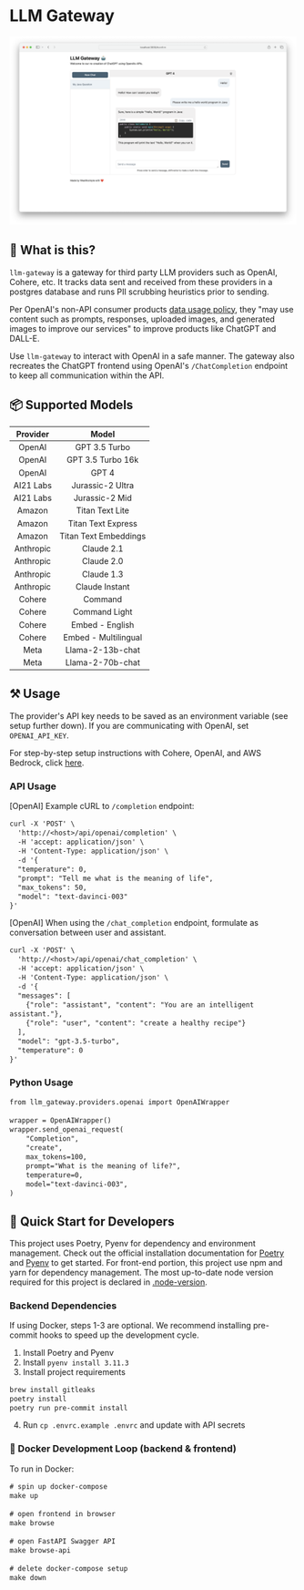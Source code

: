 # LLM Gateway

<p align="center">
  <img src="./docs/images/demo.png" />
</p>

## 🤔 What is this?

`llm-gateway` is a gateway for third party LLM providers such as OpenAI, Cohere, etc. It tracks data sent and received from these providers in a postgres database and runs PII scrubbing heuristics prior to sending.

Per OpenAI's non-API consumer products [data usage policy](https://help.openai.com/en/articles/7039943-data-usage-for-consumer-services-faq), they "may use content such as prompts, responses, uploaded images, and generated images to improve our services" to improve products like ChatGPT and DALL-E.

Use `llm-gateway` to interact with OpenAI in a safe manner. The gateway also recreates the ChatGPT frontend using OpenAI's `/ChatCompletion` endpoint to keep all communication within the API.

## 📦 Supported Models

| Provider      | Model                     |
|:--------------:|:-------------------------:|
| OpenAI        | GPT 3.5 Turbo             |
| OpenAI        | GPT 3.5 Turbo 16k         |
| OpenAI        | GPT 4                     |
| AI21 Labs     | Jurassic-2 Ultra          |
| AI21 Labs     | Jurassic-2 Mid            |
| Amazon        | Titan Text Lite           |
| Amazon        | Titan Text Express        |
| Amazon        | Titan Text Embeddings     |
| Anthropic     | Claude 2.1                |
| Anthropic     | Claude 2.0                |
| Anthropic     | Claude 1.3                |
| Anthropic     | Claude Instant            |
| Cohere        | Command                   |
| Cohere        | Command Light             |
| Cohere        | Embed - English           |
| Cohere        | Embed - Multilingual      |
| Meta          | Llama-2-13b-chat          |
| Meta          | Llama-2-70b-chat          |


## ⚒️ Usage

The provider's API key needs to be saved as an environment variable (see setup further down). If you are communicating with OpenAI, set `OPENAI_API_KEY`.

For step-by-step setup instructions with Cohere, OpenAI, and AWS Bedrock, click [here](llm_gateway/README.md).

### API Usage
[OpenAI] Example cURL to `/completion` endpoint:
```
curl -X 'POST' \
  'http://<host>/api/openai/completion' \
  -H 'accept: application/json' \
  -H 'Content-Type: application/json' \
  -d '{
  "temperature": 0,
  "prompt": "Tell me what is the meaning of life",
  "max_tokens": 50,
  "model": "text-davinci-003"
}'
```

[OpenAI] When using the `/chat_completion` endpoint, formulate as conversation between user and assistant.
```
curl -X 'POST' \
  'http://<host>/api/openai/chat_completion' \
  -H 'accept: application/json' \
  -H 'Content-Type: application/json' \
  -d '{
  "messages": [
    {"role": "assistant", "content": "You are an intelligent assistant."},
    {"role": "user", "content": "create a healthy recipe"}
  ],
  "model": "gpt-3.5-turbo",
  "temperature": 0
}'
```

### Python Usage

```python3
from llm_gateway.providers.openai import OpenAIWrapper

wrapper = OpenAIWrapper()
wrapper.send_openai_request(
    "Completion",
    "create",
    max_tokens=100,
    prompt="What is the meaning of life?",
    temperature=0,
    model="text-davinci-003",
)
```

## 🚀 Quick Start for Developers

This project uses Poetry, Pyenv for dependency and environment management. Check out the official installation documentation for [Poetry](https://python-poetry.org/docs/#installing-with-the-official-installer) and [Pyenv](https://github.com/pyenv/pyenv) to get started.
For front-end portion, this project use npm and yarn for dependency management. The most up-to-date node version required for this project is declared in [.node-version](./front_end/.node-version).

### Backend Dependencies

If using Docker, steps 1-3 are optional. We recommend installing pre-commit hooks to speed up the development cycle.

1. Install Poetry and Pyenv
2. Install `pyenv install 3.11.3`
3. Install project requirements
```
brew install gitleaks
poetry install
poetry run pre-commit install
```
4. Run `cp .envrc.example .envrc` and update with API secrets

### 🐳 Docker Development Loop (backend & frontend)

To run in Docker:

```
# spin up docker-compose
make up

# open frontend in browser
make browse

# open FastAPI Swagger API
make browse-api

# delete docker-compose setup
make down
```
